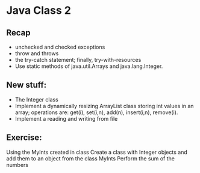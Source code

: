 
# Java Class 2

## Recap

- unchecked and checked exceptions
- throw and throws
- the try-catch statement; finally, try-with-resources
- Use static methods of java.util.Arrays and java.lang.Integer.


## New stuff:
- The Integer class
- Implement a dynamically resizing ArrayList class storing int values in an array; operations are: get(i), set(i,n), add(n), insert(i,n), remove(i).
- Implement a reading and writing from file

## Exercise:
Using the MyInts created in class
Create a class with Integer objects and add them to an object from the class MyInts
Perform the sum of the numbers
